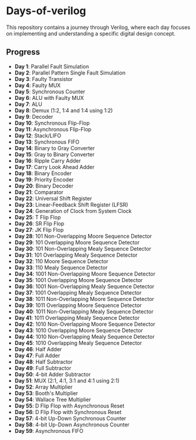 # Days-of-verilog

This repository contains a journey through Verilog, where each day focuses on implementing and understanding a specific digital design concept.

## Progress

- **Day 1**: Parallel Fault Simulation  
- **Day 2**: Parallel Pattern Single Fault Simulation  
- **Day 3**: Faulty Transistor  
- **Day 4**: Faulty MUX  
- **Day 5**: Synchronous Counter  
- **Day 6**: ALU with Faulty MUX  
- **Day 7**: ALU  
- **Day 8**: Demux (1:2, 1:4 and 1:4 using 1:2)
- **Day 9**: Decoder  
- **Day 10**: Synchronous Flip-Flop  
- **Day 11**: Asynchronous Flip-Flop 
- **Day 12**: Stack/LIFO
- **Day 13**: Synchronous FIFO
- **Day 14**: Binary to Gray Converter
- **Day 15**: Gray to Binary Converter
- **Day 16**: Ripple Carry Adder
- **Day 17**: Carry Look Ahead Adder
- **Day 18**: Binary Encoder
- **Day 19**: Priority Encoder
- **Day 20**: Binary Decoder
- **Day 21**: Comparator
- **Day 22**: Universal Shift Register
- **Day 23**: Linear-Feedback Shift Register (LFSR)
- **Day 24**: Generation of Clock from System Clock
- **Day 25**: T Flip Flop
- **Day 26**: SR Flip Flop
- **Day 27**: JK Flip Flop
- **Day 28**: 101 Non-Overlapping Moore Sequence Detector
- **Day 29**: 101 Overlapping Moore Sequence Detector
- **Day 30**: 101 Non-Overlapping Mealy Sequence Detector
- **Day 31**: 101 Overlapping Mealy Sequence Detector
- **Day 32**: 110 Moore Sequence Detector
- **Day 33**: 110 Mealy Sequence Detector
- **Day 34**: 1001 Non-Overlapping Moore Sequence Detector
- **Day 35**: 1001 Overlapping Moore Sequence Detector
- **Day 36**: 1001 Non-Overlapping Mealy Sequence Detector
- **Day 37**: 1001 Overlapping Mealy Sequence Detector
- **Day 38**: 1011 Non-Overlapping Moore Sequence Detector
- **Day 39**: 1011 Overlapping Moore Sequence Detector
- **Day 40**: 1011 Non-Overlapping Mealy Sequence Detector
- **Day 41**: 1011 Overlapping Mealy Sequence Detector
- **Day 42**: 1010 Non-Overlapping Moore Sequence Detector
- **Day 43**: 1010 Overlapping Moore Sequence Detector
- **Day 44**: 1010 Non-Overlapping Mealy Sequence Detector
- **Day 45**: 1010 Overlapping Mealy Sequence Detector
- **Day 46**: Half Adder
- **Day 47**: Full Adder
- **Day 48**: Half Subtractor
- **Day 49**: Full Subtractor
- **Day 50**: 4-bit Adder Subtractor
- **Day 51**: MUX (2:1, 4:1, 3:1 and 4:1 using 2:1)
- **Day 52**: Array Multiplier
- **Day 53**: Booth's Multiplier
- **Day 54**: Wallace Tree Multiplier
- **Day 55**: D Flip Flop with Asynchronous Reset
- **Day 56**: D Flip Flop with Synchronous Reset
- **Day 57**: 4-bit Up-Down Synchronous Counter
- **Day 58**: 4-bit Up-Down Asynchronous Counter
- **Day 59**: Asynchronous FIFO